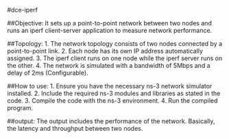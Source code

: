 #dce-iperf

##Objective:
	It sets up a point-to-point network between two nodes and runs an iperf client-server application to measure network performance.

##Topology:
	1. The network topology consists of two nodes connected by a point-to-point link. 
	2. Each node has its own IP address automatically assigned. 
	3. The iperf client runs on one node while the iperf server runs on the other. 
	4. The network is simulated with a bandwidth of 5Mbps and a delay of 2ms (Configurable).

##How to use:
    1. Ensure you have the necessary ns-3 network simulator installed.
    2. Include the required ns-3 modules and libraries as stated in the code.
    3. Compile the code with the ns-3 environment.
    4. Run the compiled program.

##output:
	The output includes the performance of the network. Basically, the latency and throughput between two nodes.
